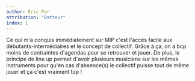 ```yaml
---
author: Éric_Par
attribution: "Batteur"
index: 1
---
```

Ce qui m'a conquis immédiatement sur MIP c'est l'accès facile aux débutants-intermédiaires et le concept de collectif. Grâce à ça, on a bcp moins de contraintes d'agendas pour se retrouver et jouer. De plus, le principe de line up permet d'avoir plusieurs musiciens sur les mêmes instruments pour qu'en cas d'absence(s) le collectif puisse tout de même jouer et ça c'est vraiment top ! 
